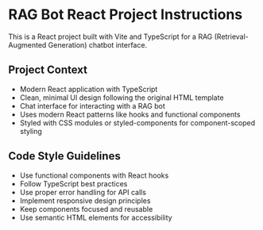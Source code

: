 <!-- Use this file to provide workspace-specific custom instructions to Copilot. For more details, visit https://code.visualstudio.com/docs/copilot/copilot-customization#_use-a-githubcopilotinstructionsmd-file -->

# RAG Bot React Project Instructions

This is a React project built with Vite and TypeScript for a RAG (Retrieval-Augmented Generation) chatbot interface.

## Project Context
- Modern React application with TypeScript
- Clean, minimal UI design following the original HTML template
- Chat interface for interacting with a RAG bot
- Uses modern React patterns like hooks and functional components
- Styled with CSS modules or styled-components for component-scoped styling

## Code Style Guidelines
- Use functional components with React hooks
- Follow TypeScript best practices
- Use proper error handling for API calls
- Implement responsive design principles
- Keep components focused and reusable
- Use semantic HTML elements for accessibility

